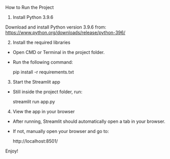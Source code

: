 
How to Run the Project


1. Install Python 3.9.6

Download and install Python version 3.9.6 from:
https://www.python.org/downloads/release/python-396/


2. Install the required libraries

- Open CMD or Terminal in the project folder.
- Run the following command:

    pip install -r requirements.txt


3. Start the Streamlit app

- Still inside the project folder, run:

    streamlit run app.py


4. View the app in your browser

- After running, Streamlit should automatically open a tab in your browser.
- If not, manually open your browser and go to:

    http://localhost:8501/

Enjoy!

